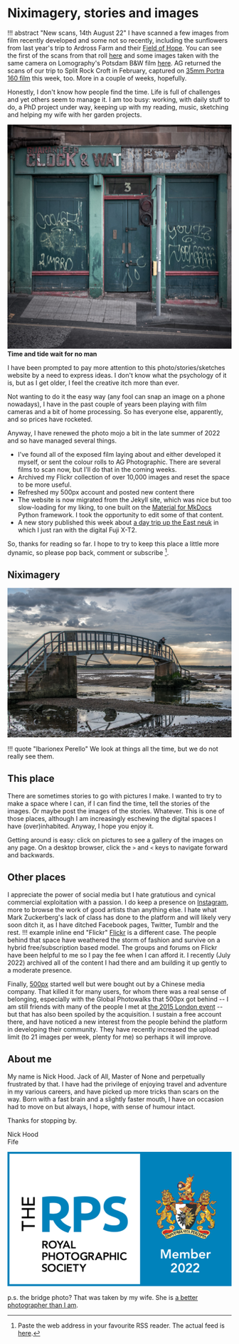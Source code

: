# Niximagery, stories and images

!!! abstract "New scans, 14th August 22"
    I have scanned a few images from film recently developed and some not so recently, including the sunflowers from last year's trip to Ardross Farm and their [Field of Hope](https://www.facebook.com/fieldofhopesunflowermaze/). You can see the first of the scans from that roll [here](/Exposures/2022/2022-08-08-ektachrome-100/) and some images taken with the same camera on Lomography's Potsdam B&W film [here](/Exposures/2021/2021-11-01-Potsdam-100-503CW/). AG returned the scans of our trip to Split Rock Croft in February, captured on [35mm Portra 160 film](/Exposures/2022/2022-04-12-Portra-160-FM73/) this week, too. More in a couple of weeks, hopefully.

Honestly, I don't know how people find the time. Life is full of challenges and yet others seem to manage it. I am too busy: working, with daily stuff to do, a PhD project under way, keeping up with my reading, music, sketching and helping my wife with her garden projects.

![](/img/DSCF2858.jpg)
**Time and tide wait for no man**

I have been prompted to pay more attention to this photo/stories/sketches website by a need to express ideas. I don't know what the psychology of it is, but as I get older, I feel the creative itch more than ever.

Not wanting to do it the easy way (any fool can snap an image on a phone nowadays), I have in the past couple of years been playing with film cameras and a bit of home processing. So has everyone else, apparently, and so prices have rocketed.

Anyway, I have renewed the photo mojo a bit in the late summer of 2022 and so have managed several things.

* I've found all of the exposed film laying about and either developed it myself, or sent the colour rolls to AG Photographic. There are several films to scan now, but I'll do that in the coming weeks.
* Archived my Flickr collection of over 10,000 images and reset the space to be more useful.
* Refreshed my 500px account and posted new content there
* The website is now migrated from the Jekyll site, which was nice but too slow-loading for my liking, to one built on  the [Material for MkDocs](https://squidfunk.github.io/mkdocs-material/) Python framework. I took the opportunity to edit some of that content.
* A new story published this week about [a day trip up the East neuk](/Stories/2022/2022-08-07-east-neuk/) in which I just ran with the digital Fuji X-T2.

So, thanks for reading so far. I hope to try to keep this place a little more dynamic, so please pop back, comment or subscribe [^how]. 

[^how]: Paste the web address in your favourite RSS reader. The actual feed is [here](https://niximagery.com/feed_rss_created.xml).

## Niximagery

![](/img/Dunbar.jpg)

!!! quote "Ibarionex Perello"
    We look at things all the time, but we do not really see them.

## This place

There are sometimes stories to go with pictures I make. I wanted to try to make a space where I can, if I can find the time, tell the stories of the images. Or maybe post the images of the stories. Whatever. This is one of those places, although I am increasingly eschewing the digital spaces I have (over)inhabited. Anyway, I hope you enjoy it. 

Getting around is easy: click on pictures to see a gallery of the images on any page. On a desktop browser, click the `>` and `<` keys to navigate forward and backwards.

## Other places

I appreciate the power of social media but I hate gratutious and cynical commercial exploitation with a passion. I do keep a presence on [Instagram](https://www.instagram.com/niximagery/), more to browse the work of good artists than anything else. I hate what Mark Zuckerberg's lack of class has done to the platform and will likely very soon ditch it, as I have ditched Facebook pages, Twitter, Tumblr and the rest.
!!! example inline end "Flickr"
    [Flickr](https://www.flickr.com/photos/niximagery/) is a different case. The people behind that space have weathered the storm of fashion and survive on a hybrid free/subscription based model. The groups and forums on Flickr have been helpful to me so I pay the fee when I can afford it. I recently (July 2022) archived all of the content I had there and am building it up gently to a moderate presence.

Finally, [500px](https://500px.com/p/niximagery?view=photos) started well but were bought out by a Chinese media company. That killed it for many users, for whom there was a real sense of belonging, especially with the Global Photowalks that 500px got behind -- I am still friends with many of the people I met at [the 2015 London event](https://500px.com/search?q=500pxGPW15&type=photos&sort=pulse) -- but that has also been spoiled by the acquisition. I sustain a free account there, and have noticed a new interest from the people behind the platform in developing their community. They have recently increased the upload limit (to 21 images per week, plenty for me) so perhaps it will improve.

## About me

My name is Nick Hood. Jack of All, Master of None and perpetually frustrated by that. I have had the privilege of enjoying travel and adventure in my various careers, and have picked up more tricks than scars on the way. Born with a fast brain and a slightly faster mouth, I have on occasion had to move on but always, I hope, with sense of humour intact.

Thanks for stopping by.


Nick Hood  
Fife

![](/img/rps-members-logo-2022.png)

p.s. the bridge photo? That was taken by my wife. She is [a better photographer than I am](https://wildaye.co.uk/).
